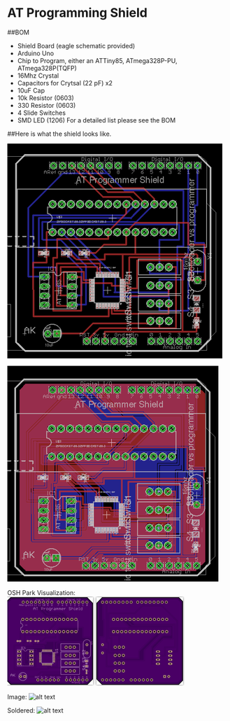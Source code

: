 AT Programming Shield
==========

##BOM
* Shield Board (eagle schematic provided)
* Arduino Uno
* Chip to Program, either an ATTiny85, ATmega328P-PU, ATmega328P(TQFP)
* 16Mhz Crystal
* Capacitors for Crytsal (22 pF) x2
* 10uF Cap 
* 10k Resistor (0603)
* 330 Resistor (0603)
* 4 Slide Switches
* SMD LED (1206)
For a detailed list please see the BOM

##Here is what the shield looks like. 

![alt text](https://github.com/AnandKapadia/ATmega328_programmer/blob/master/images/cad_1.png "CAD 1")

![alt text](https://github.com/AnandKapadia/ATmega328_programmer/blob/master/images/cad_2.png "CAD 2")

OSH Park Visualization: 
![alt text](https://github.com/AnandKapadia/ATmega328_programmer/blob/master/images/osh.png "OSH Park")

Image: 
![alt text]( "Image")

Soldered: 
![alt text]( "Soldered")
